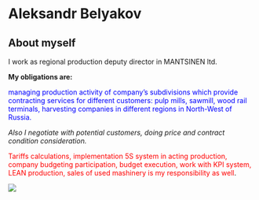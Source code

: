 # **Aleksandr Belyakov**
## About myself

I work as regional production deputy director in MANTSINEN ltd.

**My obligations are:**

<span style="color:blue">managing production activity of company’s subdivisions which provide contracting services for different customers: pulp mills, sawmill, wood rail terminals, harvesting companies in different regions in North-West of Russia.

_Also I negotiate with potential customers, doing price and contract condition consideration._
<span style="color:red">

<span style="color:red">Tariffs calculations, implementation 5S system in acting production, company budgeting participation, budget execution, work with KPI system, LEAN production, sales of used mashinery is my responsibility as well</span>.

![](https://drive.google.com/file/d/1HMdl9t5KbH0eILfDm1zZ0puSP3zJxBTR/view?usp=share_link)



